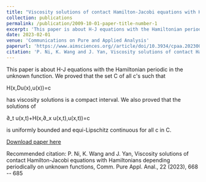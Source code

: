 ```yaml
---
title: "Viscosity solutions of contact Hamilton-Jacobi equations with Hamiltonians depending periodically on unknown functions"
collection: publications
permalink: /publication/2009-10-01-paper-title-number-1
excerpt: 'This paper is about H-J equations with the Hamiltonian periodic in the unknown function.'
date: 2023-02-01
venue: 'Communications on Pure and Applied Analysis'
paperurl: 'https://www.aimsciences.org//article/doi/10.3934/cpaa.2023005'
citation: 'P. Ni, K. Wang and J. Yan, Viscosity solutions of contact Hamilton-Jacobi equations with Hamiltonians depending periodically on unknown functions, Comm. Pure Appl. Anal., 22 (2023), 668 -- 685.'
---
```


This paper is about H-J equations with the Hamiltonian periodic in the unknown function. We proved that the set C of all c's such that

H(x,Du(x),u(x))=c

has viscosity solutions is a compact interval. We also proved that the solutions of

∂_t u(x,t)+H(x,∂_x u(x,t),u(x,t))=c

is uniformly bounded and equi-Lipschitz continuous for all c in C.

[Download paper here](../assets/3.pdf)

Recommended citation: P. Ni, K. Wang and J. Yan, Viscosity solutions of contact Hamilton-Jacobi equations with Hamiltonians depending periodically on unknown functions, Comm. Pure Appl. Anal., 22 (2023), 668 -- 685

